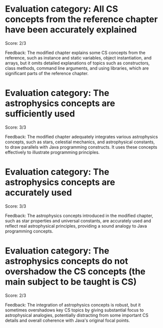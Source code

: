 # Evaluation category: All CS concepts from the reference chapter have been accurately explained

Score: 2/3

Feedback: The modified chapter explains some CS concepts from the reference, such as instance and static variables, object instantiation, and arrays, but it omits detailed explanations of topics such as constructors, class methods, command line arguments, and using libraries, which are significant parts of the reference chapter.

# Evaluation category: The astrophysics concepts are sufficiently used

Score: 3/3

Feedback: The modified chapter adequately integrates various astrophysics concepts, such as stars, celestial mechanics, and astrophysical constants, to draw parallels with Java programming constructs. It uses these concepts effectively to illustrate programming principles.

# Evaluation category: The astrophysics concepts are accurately used

Score: 3/3

Feedback: The astrophysics concepts introduced in the modified chapter, such as star properties and universal constants, are accurately used and reflect real astrophysical principles, providing a sound analogy to Java programming concepts.

# Evaluation category: The astrophysics concepts do not overshadow the CS concepts (the main subject to be taught is CS)

Score: 2/3

Feedback: The integration of astrophysics concepts is robust, but it sometimes overshadows key CS topics by giving substantial focus to astrophysical analogies, potentially distracting from some important CS details and overall coherence with Java's original focal points.

